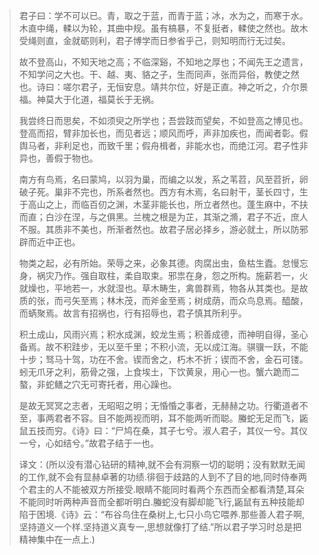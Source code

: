 > ​			君子曰：学不可以已。青，取之于蓝，而青于蓝；冰，水为之，而寒于水。木直中绳，輮以为轮，其曲中规。虽有槁暴，不复挺者，輮使之然也。故木受绳则直，金就砺则利，君子博学而日参省乎己，则知明而行无过矣。
>
> ​			故不登高山，不知天地之高；不临深谿，不知地之厚也；不闻先王之遗言，不知学问之大也。干、越、夷、貉之子，生而同声，张而异俗，教使之然也。诗曰：嗟尔君子，无恒安息。靖共尔位，好是正直。神之听之，介尔景福。神莫大于化道，福莫长于无祸。
>
> ​			我尝终日而思矣，不如须臾之所学也；吾尝跂而望矣，不如登高之博见也。登高而招，臂非加长也，而见者远；顺风而呼，声非加疾也，而闻者彰。假舆马者，非利足也，而致千里；假舟楫者，非能水也，而绝江河。君子性非异也，善假于物也。
>
> ​			南方有鸟焉，名曰蒙鸠，以羽为巢，而编之以发，系之苇苕，风至苕折，卵破子死。巢非不完也，所系者然也。西方有木焉，名曰射干，茎长四寸，生于高山之上，而临百仞之渊，木茎非能长也，所立者然也。蓬生麻中，不扶而直；白沙在涅，与之俱黑。兰槐之根是为芷，其渐之滫，君子不近，庶人不服。其质非不美也，所渐者然也。故君子居必择乡，游必就土，所以防邪辟而近中正也。
>
> ​			物类之起，必有所始。荣辱之来，必象其德。肉腐出虫，鱼枯生蠹。怠慢忘身，祸灾乃作。强自取柱，柔自取束。邪祟在身，怨之所构。施薪若一，火就燥也，平地若一，水就湿也。草木畴生，禽兽群焉，物各从其类也。是故质的张，而弓矢至焉；林木茂，而斧金至焉；树成荫，而众鸟息焉。醯酸，而蜹聚焉。故言有招祸也，行有招辱也，君子慎其所利乎。
>
> ​		积土成山，风雨兴焉；积水成渊，蛟龙生焉；积善成德，而神明自得，圣心备焉。故不积跬步，无以至千里；不积小流，无以成江海。骐骥一跃，不能十步；驽马十驾，功在不舍。锲而舍之，朽木不折；锲而不舍，金石可镂。蚓无爪牙之利，筋骨之强，上食埃土，下饮黄泉，用心一也。蟹六跪而二螯，非蛇鳝之穴无可寄托者，用心躁也。
>
> ​		是故无冥冥之志者，无昭昭之明；无惛惛之事者，无赫赫之功。行衢道者不至，事两君者不容。目不能两视而明，耳不能两听而聪。螣蛇无足而飞，鼫鼠五技而穷。《诗》曰：“尸鸠在桑，其子七兮。淑人君子，其仪一兮。其仪一兮，心如结兮。”故君子结于一也。
>
> ​		译文：(所以没有潜心钻研的精神,就不会有洞察一切的聪明；没有默默无闻的工作,就不会有显赫卓著的功绩.徘徊于歧路的人到不了目的地,同时侍奉两个君主的人不能被双方所接受.眼睛不能同时看两个东西而全都看清楚,耳朵不能同时听两种声音而全都听明白.螣蛇没有脚却能飞行,鼫鼠有五种技能却陷于困境.《诗》云：“布谷鸟住在桑树上,七只小鸟它喂养.那些善人君子啊,坚持道义一个样.坚持道义真专一,思想就像打了结.”所以君子学习时总是把精神集中在一点上.)

























































